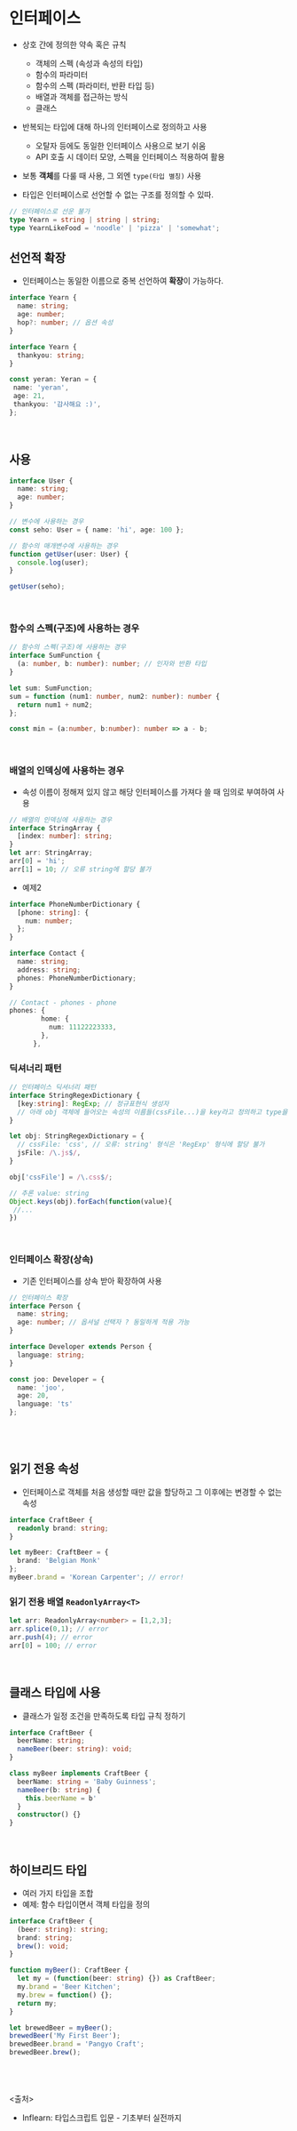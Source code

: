 # 인터페이스
- 상호 간에 정의한 약속 혹은 규칙
  - 객체의 스펙 (속성과 속성의 타입)
  - 함수의 파라미터
  - 함수의 스펙 (파라미터, 반환 타입 등)
  - 배열과 객체를 접근하는 방식
  - 클래스

- 반복되는 타입에 대해 하나의 인터페이스로 정의하고 사용
  - 오탈자 등에도 동일한 인터페이스 사용으로 보기 쉬움
  - API 호출 시 데이터 모양, 스펙을 인터페이스 적용하여 활용

- 보통 **객체**를 다룰 때 사용, 그 외엔 `type(타입 별칭)` 사용
- 타입은 인터페이스로 선언할 수 없는 구조를 정의할 수 있따.

```ts
// 인터페이스로 선운 불가
type Yearn = string | string | string;
type YearnLikeFood = 'noodle' | 'pizza' | 'somewhat';
```

## 선언적 확장
- 인터페이스는 동일한 이름으로 중복 선언하여 **확장**이 가능하다.

```ts
interface Yearn {
  name: string;
  age: number;
  hop?: number; // 옵션 속성
}

interface Yearn {
  thankyou: string;
}

const yeran: Yeran = {
 name: 'yeran',
 age: 21,
 thankyou: '감사해요 :)',
};
```

<br>

## 사용

```ts
interface User {
  name: string;
  age: number;
}

// 변수에 사용하는 경우
const seho: User = { name: 'hi', age: 100 };

// 함수의 매개변수에 사용하는 경우
function getUser(user: User) {
  console.log(user);
}

getUser(seho);
```

<br>

### 함수의 스펙(구조)에 사용하는 경우

```ts
// 함수의 스펙(구조)에 사용하는 경우
interface SumFunction {
  (a: number, b: number): number; // 인자와 반환 타입
}

let sum: SumFunction;
sum = function (num1: number, num2: number): number {
  return num1 + num2;
};

const min = (a:number, b:number): number => a - b;
```

<br>

### 배열의 인덱싱에 사용하는 경우
- 속성 이름이 정해져 있지 않고 해당 인터페이스를 가져다 쓸 때 임의로 부여하여 사용

```ts
// 배열의 인덱싱에 사용하는 경우
interface StringArray {
  [index: number]: string;
}
let arr: StringArray;
arr[0] = 'hi';
arr[1] = 10; // 오류 string에 할당 불가
```

- 예제2

```ts
interface PhoneNumberDictionary {
  [phone: string]: {
    num: number;
  };
}

interface Contact {
  name: string;
  address: string;
  phones: PhoneNumberDictionary;
}

// Contact - phones - phone
phones: {
        home: {
          num: 11122223333,
        },
      },
```

### 딕셔너리 패턴

```ts
// 인터페이스 딕셔너리 패턴
interface StringRegexDictionary {
  [key:string]: RegExp; // 정규표현식 생성자
  // 아래 obj 객체에 들어오는 속성의 이름들(cssFile...)을 key라고 정의하고 type을 string으로 둠
}

let obj: StringRegexDictionary = {
  // cssFile: 'css', // 오류: string' 형식은 'RegExp' 형식에 할당 불가
  jsFile: /\.js$/,
}

obj['cssFile'] = /\.css$/;

// 추론 value: string
Object.keys(obj).forEach(function(value){
 //...
})
```

<br>

### 인터페이스 확장(상속)
- 기존 인터페이스를 상속 받아 확장하여 사용

```ts
// 인터페이스 확장
interface Person {
  name: string;
  age: number; // 옵셔널 선택자 ? 동일하게 적용 가능
}

interface Developer extends Person {
  language: string;
}

const joo: Developer = { 
  name: 'joo', 
  age: 20, 
  language: 'ts' 
};
```

<br><br>

## 읽기 전용 속성
- 인터페이스로 객체를 처음 생성할 때만 값을 할당하고 그 이후에는 변경할 수 없는 속성

```ts
interface CraftBeer {
  readonly brand: string;
}

let myBeer: CraftBeer = {
  brand: 'Belgian Monk'
};
myBeer.brand = 'Korean Carpenter'; // error!
```

### 읽기 전용 배열 `ReadonlyArray<T>`

```ts
let arr: ReadonlyArray<number> = [1,2,3];
arr.splice(0,1); // error
arr.push(4); // error
arr[0] = 100; // error
```

<br>

## 클래스 타입에 사용
- 클래스가 일정 조건을 만족하도록 타입 규칙 정하기

```ts
interface CraftBeer {
  beerName: string;
  nameBeer(beer: string): void;
}

class myBeer implements CraftBeer {
  beerName: string = 'Baby Guinness';
  nameBeer(b: string) {
    this.beerName = b'
  }
  constructor() {}
}
```

<br>

## 하이브리드 타입
- 여러 가지 타입을 조합
- 예제: 함수 타입이면서 객체 타입을 정의

```ts
interface CraftBeer {
  (beer: string): string;
  brand: string;
  brew(): void;
}

function myBeer(): CraftBeer {
  let my = (function(beer: string) {}) as CraftBeer;
  my.brand = 'Beer Kitchen';
  my.brew = function() {};
  return my;
}

let brewedBeer = myBeer();
brewedBeer('My First Beer');
brewedBeer.brand = 'Pangyo Craft';
brewedBeer.brew();
```

<br><br><br>
<출처>
- Inflearn: 타입스크립트 입문 - 기초부터 실전까지
